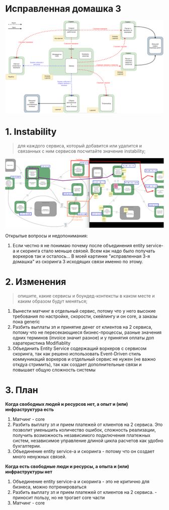# Исправленная домашка 3
![](assets/HW4_corrected_hw3.png)

# 1. Instability
> для каждого сервиса, который добавится или удалится и связанных с ним сервисов посчитайте значение instability;

![](assets/HW4_instability_changes.png)

Открытые вопросы и недопонимания:
1. Если честно я не понимаю почему после объединения entity service-а и скоринга стало меньше связей. Всем как надо было получать воркеров так и осталось... В моей картинке "исправленная 3-я домашка" из скоринга 3 исходящих связи именно по этому.

# 2. Изменения
> опишите, какие сервисы и боундед-контексты в каком месте и каким образом будут меняться;

1. Вынести матчинг в отдельный сервис, потому что у него высокие требования по настройке, скорости, скейлингу и он core, а заказы пока generic
2. Разбить выплаты зп и принятие денег от клиентов на 2 сервиса, потому что не пересекающиеся бизнес-процессы, разные значения одних терминов (invoice значит разное) и у принятия оплаты доп харатеристика Modifiablity
3. Объединить Entity Service содержащий воркеров с сервисом скоринга, так как решено использовать Event-Driven стиль коммуникаций воркеров и отдельный сервис не нужен (не важно откдуа стримить), так как создает дополнительные связи и повышает общую сложность системы

# 3. План

**Когда свободных людей и ресурсов нет, а опыт и (или) инфраструктура есть**
1. Матчинг - core
2. Разбить выплату зп и прием платежей от клиентов на 2 сервиса. Это позволит уменьшить количество ошибок, сложность реализации, получить возможность независимого подключения платежных систем, независимое управление длиной цикла расчетов как удобно бухгалтерии.
3. Объединение entity service-а и скоринга - потому что он создает много ненужных связей.

**Когда есть свободные люди и ресурсы, а опыта и (или) инфраструктуры нет**
1. Объединение entity service-а и скоринга - это не критично для бизнеса, можно потренироваться
2. Разбить выплату зп и прием платежей от клиентов на 2 сервиса. - приносит пользу, но не трогает core части
3. Матчинг - core
